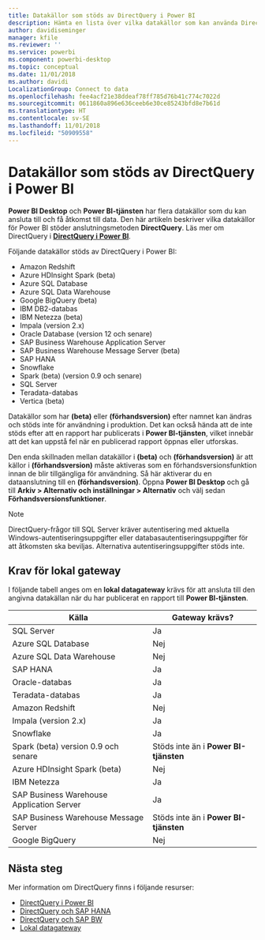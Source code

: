 ```yaml
---
title: Datakällor som stöds av DirectQuery i Power BI
description: Hämta en lista över vilka datakällor som kan använda DirectQuery.
author: davidiseminger
manager: kfile
ms.reviewer: ''
ms.service: powerbi
ms.component: powerbi-desktop
ms.topic: conceptual
ms.date: 11/01/2018
ms.author: davidi
LocalizationGroup: Connect to data
ms.openlocfilehash: fee4acf21e38ddeaf78ff785d76b41c774c7022d
ms.sourcegitcommit: 0611860a896e636ceeb6e30ce85243bfd8e7b61d
ms.translationtype: HT
ms.contentlocale: sv-SE
ms.lasthandoff: 11/01/2018
ms.locfileid: "50909558"
---
```

# <a name="data-sources-supported-by-directquery-in-power-bi"></a>Datakällor som stöds av DirectQuery i Power BI
**Power BI Desktop** och **Power BI-tjänsten** har flera datakällor som du kan ansluta till och få åtkomst till data. Den här artikeln beskriver vilka datakällor för Power BI stöder anslutningsmetoden **DirectQuery**. Läs mer om DirectQuery i [**DirectQuery i Power BI**](desktop-directquery-about.md).

Följande datakällor stöds av DirectQuery i Power BI:

* Amazon Redshift
* Azure HDInsight Spark (beta)
* Azure SQL Database
* Azure SQL Data Warehouse
* Google BigQuery (beta)
* IBM DB2-databas
* IBM Netezza (beta)
* Impala (version 2.x)
* Oracle Database (version 12 och senare)
* SAP Business Warehouse Application Server
* SAP Business Warehouse Message Server (beta)
* SAP HANA
* Snowflake
* Spark (beta) (version 0.9 och senare)
* SQL Server
* Teradata-databas
* Vertica (beta)

Datakällor som har **(beta)** eller **(förhandsversion)** efter namnet kan ändras och stöds inte för användning i produktion. Det kan också hända att de inte stöds efter att en rapport har publicerats i **Power BI-tjänsten**, vilket innebär att det kan uppstå fel när en publicerad rapport öppnas eller utforskas.

Den enda skillnaden mellan datakällor i **(beta)** och **(förhandsversion)** är att källor i **(förhandsversion)** måste aktiveras som en förhandsversionsfunktion innan de blir tillgängliga för användning. Så här aktiverar du en dataanslutning till en **(förhandsversion)**. Öppna **Power BI Desktop** och gå till **Arkiv > Alternativ och inställningar > Alternativ** och välj sedan **Förhandsversionsfunktioner**.

> [!NOTE]
> DirectQuery-frågor till SQL Server kräver autentisering med aktuella Windows-autentiseringsuppgifter eller databasautentiseringsuppgifter för att åtkomsten ska beviljas. Alternativa autentiseringsuppgifter stöds inte.
>

## <a name="on-premises-gateway-requirements"></a>Krav för lokal gateway
I följande tabell anges om en **lokal datagateway** krävs för att ansluta till den angivna datakällan när du har publicerat en rapport till **Power BI-tjänsten**.

| Källa | Gateway krävs? |
| --- | --- |
| SQL Server |Ja |
| Azure SQL Database |Nej |
| Azure SQL Data Warehouse |Nej |
| SAP HANA |Ja |
| Oracle-databas |Ja |
| Teradata-databas |Ja |
| Amazon Redshift |Nej |
| Impala (version 2.x) |Ja |
| Snowflake |Ja |
| Spark (beta) version 0.9 och senare |Stöds inte än i **Power BI-tjänsten** |
| Azure HDInsight Spark (beta) |Nej |
| IBM Netezza |Ja |
| SAP Business Warehouse Application Server |Ja |
| SAP Business Warehouse Message Server |Stöds inte än i **Power BI-tjänsten** |
| Google BigQuery |Nej |


## <a name="next-steps"></a>Nästa steg
Mer information om DirectQuery finns i följande resurser:

* [DirectQuery i Power BI](desktop-directquery-about.md)
* [DirectQuery och SAP HANA](desktop-directquery-sap-hana.md)
* [DirectQuery och SAP BW](desktop-directquery-sap-bw.md)
* [Lokal datagateway](service-gateway-onprem.md)

